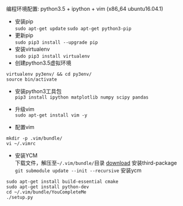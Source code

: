 编程环境配置: python3.5 + ipython + vim (x86_64 ubuntu16.04.1)
- 安装pip            
`sudo apt-get update`
`sudo apt-get python3-pip`
- 更新pip            
`sudo pip3 install --upgrade pip`
- 安装virtualenv     
`sudo pip3 install virtualenv`
- 创建python3.5虚拟环境
```                  
virtualenv py3env/ && cd py3env/
source bin/activate  
```                  
- 安装python3工具包  
`pip3 install ipython matplotlib numpy scipy pandas`
                     
- 升级vim            
`sudo apt-get install vim -y` 
- 配置vim            
```                  
mkdir -p .vim/bundle/
vi ~/.vimrc          
```                  
- 安装YCM            
下载文件，解压至`~/.vim/bundle/`目录
[download](https://github.com/Valloric/YouCompleteMe#ubuntu-linux-x64)
安装third-package    
`git submodule update --init --recursive`
安装ycm              
```                  
sudo apt-get install build-essential cmake
sudo apt-get install python-dev
cd ~/.vim/bundle/YouCompleteMe
./setup.py           
```
